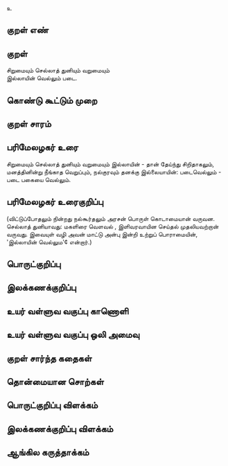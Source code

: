 உ

## குறள் எண் 


## குறள் 
சிறுமையும் செல்லாத் துனியும் வறுமையும்  
இல்லாயின் வெல்லும் படை.

## கொண்டு கூட்டும் முறை


## குறள் சாரம் 


## பரிமேலழகர் உரை
சிறுமையும் செல்லாத் துனியும் வறுமையும் இல்லாயின் - தான் தேய்ந்து சிறிதாகலும், மனத்தினின்று நீங்காத வெறுப்பும், நல்குரவும் தனக்கு இல்லையாயின்: படைவெல்லும் - படை பகையை வெல்லும்.
## பரிமேலழகர் உரைகுறிப்பு   
 (விட்டுப்போதலும் நின்றது நல்கூர்தலும் அரசன் பொருள் கொடாமையான் வருவன. செல்லாத் துனியாவது: மகளிரை வெளவல் , இளிவரவாயின செய்தல் முதலியவற்றான் வருவது. இவையுள் வழி அவன் மாட்டு அன்பு இன்றி உற்றுப் பொராமையின், 'இல்லாயின் வெல்லும'¢ என்றார்.)


## பொருட்குறிப்பு 


## இலக்கணக்குறிப்பு  


## உயர் வள்ளுவ வகுப்பு காணொளி


## உயர் வள்ளுவ வகுப்பு ஒலி அமைவு 

 
## குறள் சார்ந்த கதைகள் 


## தொன்மையான சொற்கள்


## பொருட்குறிப்பு விளக்கம்


## இலக்கணக்குறிப்பு விளக்கம்


## ஆங்கில கருத்தாக்கம் 


